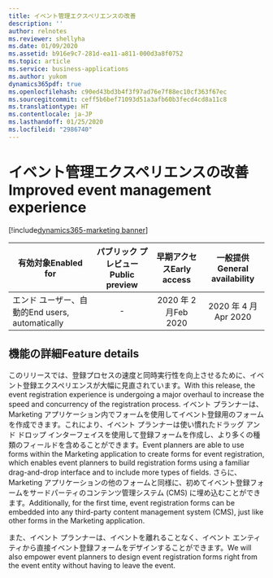 ```yaml
---
title: イベント管理エクスペリエンスの改善
description: ''
author: relnotes
ms.reviewer: shellyha
ms.date: 01/09/2020
ms.assetid: b916e9c7-281d-ea11-a811-000d3a8f0752
ms.topic: article
ms.service: business-applications
ms.author: yukom
dynamics365pdf: true
ms.openlocfilehash: c90ed43bd3b4f3f97ad76e7f88ec10cf363f67ec
ms.sourcegitcommit: ceff5b6bef71093d51a3afb60b3fecd4cd8a11c8
ms.translationtype: HT
ms.contentlocale: ja-JP
ms.lasthandoff: 01/25/2020
ms.locfileid: "2986740"
---
```

# <a name="improved-event-management-experience"></a><span data-ttu-id="de413-102">イベント管理エクスペリエンスの改善</span><span class="sxs-lookup"><span data-stu-id="de413-102">Improved event management experience</span></span>
[!include[dynamics365-marketing banner](../includes/dynamics365-marketing.md)]

| <span data-ttu-id="de413-103">有効対象</span><span class="sxs-lookup"><span data-stu-id="de413-103">Enabled for</span></span>    |  <span data-ttu-id="de413-104">パブリック プレビュー</span><span class="sxs-lookup"><span data-stu-id="de413-104">Public preview</span></span> | <span data-ttu-id="de413-105">早期アクセス</span><span class="sxs-lookup"><span data-stu-id="de413-105">Early access</span></span> | <span data-ttu-id="de413-106">一般提供</span><span class="sxs-lookup"><span data-stu-id="de413-106">General availability</span></span> | 
| ---------- | :----------: |:----------: |:----------: |
|<span data-ttu-id="de413-107">エンド ユーザー、自動的</span><span class="sxs-lookup"><span data-stu-id="de413-107">End users, automatically</span></span>|-|<span data-ttu-id="de413-108">2020 年 2 月</span><span class="sxs-lookup"><span data-stu-id="de413-108">Feb 2020</span></span>| <span data-ttu-id="de413-109">2020 年 4 月</span><span class="sxs-lookup"><span data-stu-id="de413-109">Apr 2020</span></span>|






## <a name="feature-details"></a><span data-ttu-id="de413-110">機能の詳細</span><span class="sxs-lookup"><span data-stu-id="de413-110">Feature details</span></span>
<!--feature detail start -->
<span data-ttu-id="de413-111">このリリースでは、登録プロセスの速度と同時実行性を向上させるために、イベント登録エクスペリエンスが大幅に見直されています。</span><span class="sxs-lookup"><span data-stu-id="de413-111">With this release, the event registration experience is undergoing a major overhaul to increase the speed and concurrency of the registration process.</span></span> <span data-ttu-id="de413-112">イベント プランナーは、Marketing アプリケーション内でフォームを使用してイベント登録用のフォームを作成できます。これにより、イベント プランナーは使い慣れたドラッグ アンド ドロップ インターフェイスを使用して登録フォームを作成し、より多くの種類のフィールドを含めることができます。</span><span class="sxs-lookup"><span data-stu-id="de413-112">Event planners are able to use forms within the Marketing application to create forms for event registration, which enables event planners to build registration forms using a familiar drag-and-drop interface and to include more types of fields.</span></span> <span data-ttu-id="de413-113">さらに、Marketing アプリケーションの他のフォームと同様に、初めてイベント登録フォームをサードパーティのコンテンツ管理システム (CMS) に埋め込むことができます。</span><span class="sxs-lookup"><span data-stu-id="de413-113">Additionally, for the first time, event registration forms can be embedded into any third-party content management system (CMS), just like other forms in the Marketing application.</span></span> 

<span data-ttu-id="de413-114">また、イベント プランナーは、イベントを離れることなく、イベント エンティティから直接イベント登録フォームをデザインすることができます。</span><span class="sxs-lookup"><span data-stu-id="de413-114">We will also empower event planners to design event registration forms right from the event entity without having to leave the event.</span></span>

<!--feature detail end -->









